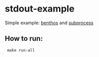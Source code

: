 # stdout-example

Simple example: [benthos](https://github.com/Jeffail/benthos) and [subprocess](https://www.benthos.dev/docs/components/inputs/subprocess) 

## How to run:
```shell
 make run-all
```
